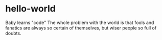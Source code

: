 # hello-world
Baby learns "code"
The whole problem with the world is that fools and fanatics are always so certain of themselves, but wiser people so full of doubts.

